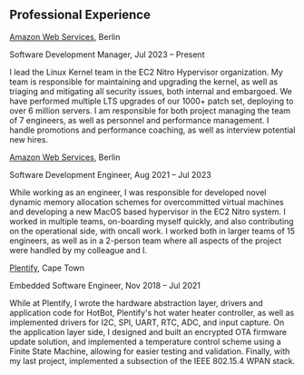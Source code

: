 ## Professional Experience

[Amazon Web Services](https://aws.amazon.com/), Berlin


Software Development Manager, Jul 2023 – Present


I lead the Linux Kernel team in the EC2 Nitro Hypervisor organization. My team is responsible for maintaining and upgrading the kernel, as well as triaging and mitigating all security issues, both internal and embargoed. We have performed multiple LTS upgrades of our 1000+ patch set, deploying to over 6 million servers. I am responsible for both project managing the team of 7 engineers, as well as personnel and performance management. I handle promotions and performance coaching, as well as interview potential new hires.



[Amazon Web Services](https://aws.amazon.com), Berlin


Software Development Engineer, Aug 2021 – Jul 2023


While working as an engineer, I was responsible for developed novel dynamic memory allocation schemes for overcommitted virtual machines and developing a new MacOS based hypervisor in the EC2 Nitro system. I worked in multiple teams, on-boarding myself quickly, and also contributing on the operational side, with oncall work. I worked both in larger teams of 15 engineers, as well as in a 2-person team where all aspects of the project were handled by my colleague and I.



[Plentify](https://plentify.io/), Cape Town


Embedded Software Engineer, Nov 2018 – Jul 2021


While at Plentify, I wrote the hardware abstraction layer, drivers and application code for HotBot, Plentify's hot water heater controller, as well as implemented drivers for I2C, SPI, UART, RTC, ADC, and input capture. On the application layer side, I designed and built an encrypted OTA firmware update solution, and implemented a temperature control scheme using a Finite State Machine, allowing for easier testing and validation. Finally, with my last project, implemented a subsection of the IEEE 802.15.4 WPAN stack.
